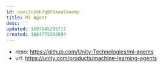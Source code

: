 ```yaml
---
id: oavi3n2oh7q8t5kew7aaomp
title: Ml Agent
desc: ''
updated: 1697645295717
created: 1684775392094
---
```


- repo: https://github.com/Unity-Technologies/ml-agents
- url: https://unity.com/products/machine-learning-agents